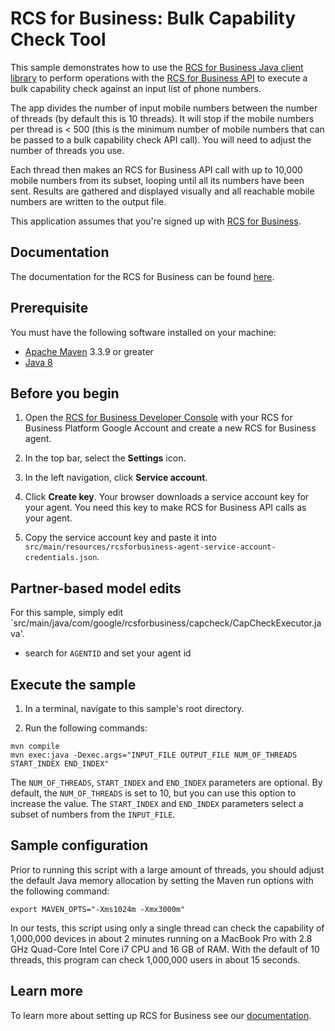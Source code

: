 # RCS for Business: Bulk Capability Check Tool

This sample demonstrates how to use the
[RCS for Business Java client library](https://github.com/rcs-business-messaging/rcsforbusiness-samples/tree/master/java/rcsforbusinessapi)
to perform operations with the [RCS for Business API](https://developers.google.com/business-communications/rcs-business-messaging/reference/rest)
to execute a bulk capability check against an input list of phone numbers.

The app divides the number of input mobile numbers between the number of
threads (by default this is 10 threads). It will stop if the mobile numbers per
thread is < 500 (this is the minimum number of mobile numbers that can be
passed to a bulk capability check API call). You will need to adjust the
number of threads you use.

Each thread then makes an RCS for Business API call with up to 10,000 mobile
numbers from its subset, looping until all its numbers have been sent. Results
are gathered and displayed visually and all reachable mobile numbers are
written to the output file.

This application assumes that you're signed up with
[RCS for Business](https://developers.google.com/business-communications/rcs-business-messaging/guides/get-started/register-partner).

## Documentation

The documentation for the RCS for Business can be found
[here](https://developers.google.com/business-communications/rcs-business-messaging/reference/rest).

## Prerequisite

You must have the following software installed on your machine:

* [Apache Maven](http://maven.apache.org) 3.3.9 or greater
* [Java 8](http://www.oracle.com/technetwork/java/javase/downloads/index.html)

## Before you begin

1.  Open the [RCS for Business Developer Console](https://business-communications.cloud.google.com/console/partner-console/)
    with your RCS for Business Platform Google Account and create a new
    RCS for Business agent.

2.  In the top bar, select the **Settings** icon.

3.  In the left navigation, click **Service account**.

4.  Click **Create key**. Your browser downloads a service account key for your
    agent. You need this key to make RCS for Business API calls as your agent.

5.  Copy the service account key and paste it into
    `src/main/resources/rcsforbusiness-agent-service-account-credentials.json`.

## Partner-based model edits

For this sample, simply edit 
`src/main/java/com/google/rcsforbusiness/capcheck/CapCheckExecutor.java'.

- search for `AGENTID` and set your agent id

## Execute the sample

1. In a terminal, navigate to this sample's root directory.

2. Run the following commands:

```
mvn compile
mvn exec:java -Dexec.args="INPUT_FILE OUTPUT_FILE NUM_OF_THREADS START_INDEX END_INDEX"
```

The `NUM_OF_THREADS`, `START_INDEX` and `END_INDEX` parameters are optional.
By default, the `NUM_OF_THREADS` is set to 10, but you can use this option to
increase the value. The `START_INDEX` and `END_INDEX` parameters select a subset
of numbers from the `INPUT_FILE`.

## Sample configuration

Prior to running this script with a large amount of threads, you should adjust
the default Java memory allocation by setting the Maven run options with the
following command:

```
export MAVEN_OPTS="-Xms1024m -Xmx3000m"
```

In our tests, this script using only a single thread can check the capability
of 1,000,000 devices in about 2 minutes running on a MacBook Pro with 2.8 GHz
Quad-Core Intel Core i7 CPU and 16 GB of RAM. With the default of 10 threads,
this program can check 1,000,000 users in about 15 seconds.

## Learn more

To learn more about setting up RCS for Business see our
[documentation](https://developers.google.com/business-communications/rcs-business-messaging/guides/get-started/how-it-works).